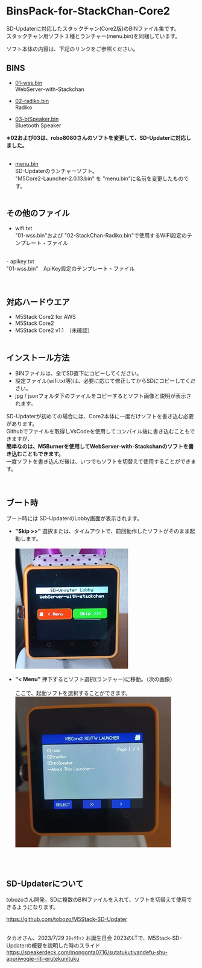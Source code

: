 # BinsPack-for-StackChan-Core2

SD-Updaterに対応したスタックチャン(Core2版)のBINファイル集です。<br>
スタックチャン用ソフト３種とランチャー(menu.bin)を同梱しています。

ソフト本体の内容は、下記のリンクをご参照ください。

## BINS

- [01-wss.bin](https://github.com/NoRi-230401/WebServer-with-stackchan)<br>
  WebServer-with-Stackchan

- [02-radiko.bin](https://github.com/NoRi-230401/SDU-M5Unified_StackChan_Radiko)<br>
Radiko

- [03-btSpeaker.bin](https://github.com/NoRi-230401/SDU-stackchan-bluetooth-simple)<br>
  Bluetooth Speaker

<b>※02および03は、robo8080さんのソフトを変更して、SD-Updaterに対応しました。</b><br>
<br>
- [menu.bin](https://github.com/tobozo/M5Stack-SD-Updater/releases)<br>
SD-Updaterのランチャーソフト。<br>
"M5Core2-Launcher-2.0.13.bin" を "menu.bin"に名前を変更したものです。
<br><br>

## その他のファイル
- wifi.txt<br>
  "01-wss.bin"および "02-StackChan-Radiko.bin"で使用するWiFi設定のテンプレート・ファイル<br>
<br>
- apikey.txt<br>
"01-wss.bin"　ApiKey設定のテンプレート・ファイル<br><br>
<br>

## 対応ハードウエア
- M5Stack Core2 for AWS<br>
- M5Stack Core2 <br>
- M5Stack Core2 v1.1　（未確認）<br><br>

## インストール方法
- BINファイルは、全てSD直下にコピーしてください。<br>
- 設定ファイル(wifi.txt等)は、必要に応じて修正してからSDにコピーしてください。<br>
- jpg / jsonフォルダ下のファイルをコピーするとソフト画像と説明が表示されます。<br>

SD-Updaterが初めての場合には、Core2本体に一度だけソフトを書き込む必要があります。<br>
Githubでファイルを取得しVsCodeを使用してコンパイル後に書き込むこともできますが、<br>
<b>簡単なのは、M5Burnerを使用してWebServer-with-Stackchanのソフトを書き込むこともできます。</b><br>
一度ソフトを書き込んだ後は、いつでもソフトを切替えて使用することができます。<br>
<br><br>

## ブート時
ブート時には SD-UpdaterのLobby画面が表示されます。<br>

- <b>"Skip >>"</b> 選択または、タイムアウトで、前回動作したソフトがそのまま起動します。<br><br>
![画像](images/wss-sdupdater.jpg)<br>

- <b>"< Menu"</b>  押下するとソフト選択(ランチャー)に移動。（次の画像）<br>
<br>ここで、起動ソフトを選択することができます。<br>
![画像](images/IMG_menu.jpg )<br>

<br><br>
## SD-Updaterについて
tobozoさん開発。SDに複数のBINファイルを入れて、ソフトを切替えて使用できるようになります。<br>

 https://github.com/tobozo/M5Stack-SD-Updater<br><br>


タカオさん、2023/7/29 ｽﾀｯｸﾁｬﾝ お誕生日会 2023のLTで、M5Stack-SD-Updaterの概要を説明した時のスライド
https://speakerdeck.com/mongonta0716/sutatukutiyandefu-shu-apuriwoqie-riti-erutekunituku